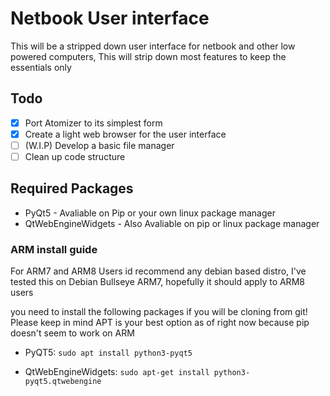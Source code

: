 # Netbook User interface

This will be a stripped down user interface for netbook and other low powered computers, This will strip down most features to keep the essentials only

## Todo

- [x] Port Atomizer to its simplest form
- [x] Create a light web browser for the user interface
- [ ] (W.I.P) Develop a basic file manager
- [ ] Clean up code structure

## Required Packages

- PyQt5 - Avaliable on Pip or your own linux package manager
- QtWebEngineWidgets - Also Avaliable on pip or linux package manager

### ARM install guide

For ARM7 and ARM8 Users id recommend any debian based distro, I've tested this on Debian Bullseye ARM7, hopefully it should apply to ARM8 users

you need to install the following packages if you will be cloning from git! Please keep in mind APT is your best option as of right now because pip doesn't seem to work on ARM

- PyQT5:
`sudo apt install python3-pyqt5`

- QtWebEngineWidgets:
`sudo apt-get install python3-pyqt5.qtwebengine`
